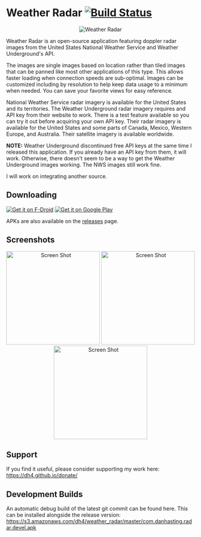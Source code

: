 # Weather Radar [![Build Status](https://travis-ci.org/dh4/WeatherRadar.svg?branch=master)](https://travis-ci.org/dh4/WeatherRadar)

<p align="center"><img src="https://raw.githubusercontent.com/dh4/WeatherRadar/master/resources/icon_128.png" alt="Weather Radar" /></p>

Weather Radar is an open-source application featuring doppler radar images from the United States National Weather Service and Weather Underground's API.

The images are single images based on location rather than tiled images that can be panned like most other applications of this type. This allows faster loading when connection speeds are sub-optimal. Images can be customized including by resolution to help keep data usage to a minimum when needed. You can save your favorite views for easy reference.

National Weather Service radar imagery is available for the United States and its territories. The Weather Underground radar imagery requires and API key from their website to work. There is a test feature available so you can try it out before acquiring your own API key. Their radar imagery is available for the United States and some parts of Canada, Mexico, Western Europe, and Australia. Their satellite imagery is available worldwide.

__NOTE:__ Weather Underground discontinued free API keys at the same time I released this application. If you already have an API key from them, it will work. Otherwise, there doesn't seem to be a way to get the Weather Underground images working. The NWS images still work fine.

I will work on integrating another source.

## Downloading

<p><a href="https://f-droid.org/en/packages/com.danhasting.radar/"><img src="https://raw.githubusercontent.com/dh4/WeatherRadar/master/resources/fdroid.png" alt="Get it on F-Droid" /></a> <a href="https://play.google.com/store/apps/details?id=com.danhasting.radar"><img src="https://raw.githubusercontent.com/dh4/WeatherRadar/master/resources/googleplay.png" alt="Get it on Google Play" /></a></p>

APKs are also available on the [releases](https://github.com/dh4/WeatherRadar/releases) page.

## Screenshots

<p align="center">
<img src="https://raw.githubusercontent.com/dh4/WeatherRadar/master/metadata/en-US/images/phoneScreenshots/1.png" alt="Screen Shot" width="250" />
<img src="https://raw.githubusercontent.com/dh4/WeatherRadar/master/metadata/en-US/images/phoneScreenshots/2.png" alt="Screen Shot" width="250" />
<img src="https://raw.githubusercontent.com/dh4/WeatherRadar/master/metadata/en-US/images/phoneScreenshots/3.png" alt="Screen Shot" width="250" />
</p>

## Support

If you find it useful, please consider supporting my work here:
https://dh4.github.io/donate/

## Development Builds

An automatic debug build of the latest git commit can be found here. This can be installed alongside the release version:
https://s3.amazonaws.com/dh4/weather_radar/master/com.danhasting.radar.devel.apk
